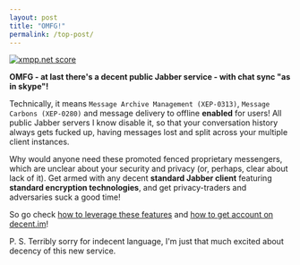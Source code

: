 ```yaml
---
layout: post
title: "OMFG!"
permalink: /top-post/
---
```


<a href='https://xmpp.net/result.php?domain=decent.im&amp;type=client'><img src='https://xmpp.net/badge.php?domain=decent.im' alt='xmpp.net score' /></a>

**OMFG - at last there's a decent public Jabber service - with chat sync "as in skype"!**

Technically, it means ```Message Archive Management (XEP-0313)```, ```Message Carbons (XEP-0280)``` and message delivery to offline **enabled** for users! All public Jabber servers I know disable it, so that your conversation history always gets fucked up, having messages lost and split across your multiple client instances.

Why would anyone need these promoted fenced proprietary messengers, which are unclear about your security and privacy (or, perhaps, clear about lack of it). Get armed with any decent **standard Jabber client** featuring **standard encryption technologies**, and get privacy-traders and adversaries suck a good time!

So go check [how to leverage these features](/usage/) and [how to get account on decent.im](/register/)!

P. S. Terribly sorry for indecent language, I'm just that much excited about decency of this new service.
